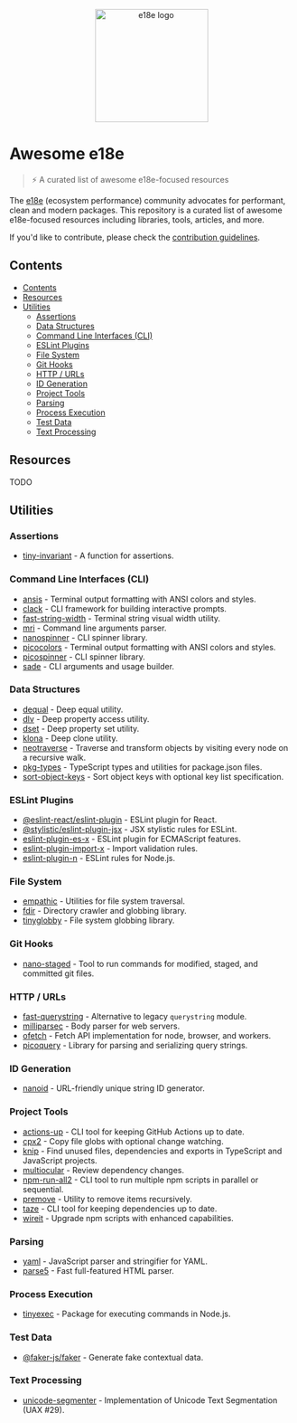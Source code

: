<p align="center">
  <img src="https://e18e.dev/logo.svg" alt="e18e logo" width="200">
</p>

# Awesome e18e

> ⚡ A curated list of awesome e18e-focused resources

The [e18e](https://e18e.dev) (ecosystem performance) community advocates for performant, clean and modern packages. This repository is a curated list of awesome e18e-focused resources including libraries, tools, articles, and more.

If you'd like to contribute, please check the [contribution guidelines](CONTRIBUTING.md).

## Contents

- [Contents](#contents)
- [Resources](#resources)
- [Utilities](#utilities)
  - [Assertions](#assertions)
  - [Data Structures](#data-structures)
  - [Command Line Interfaces (CLI)](#command-line-interfaces-cli)
  - [ESLint Plugins](#eslint-plugins)
  - [File System](#file-system)
  - [Git Hooks](#git-hooks)
  - [HTTP / URLs](#http--urls)
  - [ID Generation](#id-generation)
  - [Project Tools](#project-tools)
  - [Parsing](#parsing)
  - [Process Execution](#process-execution)
  - [Test Data](#test-data)
  - [Text Processing](#text-processing)

## Resources

TODO

## Utilities

### Assertions

- [tiny-invariant](https://github.com/alexreardon/tiny-invariant) - A function for assertions.

### Command Line Interfaces (CLI)

- [ansis](https://github.com/webdiscus/ansis) - Terminal output formatting with ANSI colors and styles.
- [clack](https://github.com/bombshell-dev/clack) - CLI framework for building interactive prompts.
- [fast-string-width](https://github.com/fabiospampinato/fast-string-width) - Terminal string visual width utility.
- [mri](https://github.com/lukeed/mri) - Command line arguments parser.
- [nanospinner](https://github.com/usmanyunusov/nanospinner) - CLI spinner library.
- [picocolors](https://github.com/alexeyraspopov/picocolors) - Terminal output formatting with ANSI colors and styles.
- [picospinner](https://github.com/PondWader/picospinner) - CLI spinner library.
- [sade](https://github.com/lukeed/sade) - CLI arguments and usage builder.

### Data Structures

- [dequal](https://github.com/lukeed/dequal) - Deep equal utility.
- [dlv](https://github.com/developit/dlv) - Deep property access utility.
- [dset](https://github.com/lukeed/dset) - Deep property set utility.
- [klona](https://github.com/lukeed/klona) - Deep clone utility.
- [neotraverse](https://github.com/PuruVJ/neotraverse) - Traverse and transform objects by visiting every node on a recursive walk.
- [pkg-types](https://github.com/unjs/pkg-types) - TypeScript types and utilities for package.json files.
- [sort-object-keys](https://github.com/keithamus/sort-object-keys) - Sort object keys with optional key list specification.

### ESLint Plugins

- [@eslint-react/eslint-plugin](https://github.com/eslint-react/eslint-react) - ESLint plugin for React.
- [@stylistic/eslint-plugin-jsx](https://github.com/eslint-stylistic/eslint-stylistic) - JSX stylistic rules for ESLint.
- [eslint-plugin-es-x](https://github.com/eslint-community/eslint-plugin-es-x) - ESLint plugin for ECMAScript features.
- [eslint-plugin-import-x](https://github.com/un-ts/eslint-plugin-import-x) - Import validation rules.
- [eslint-plugin-n](https://github.com/eslint-community/eslint-plugin-n) - ESLint rules for Node.js.

### File System

- [empathic](https://github.com/lukeed/empathic) - Utilities for file system traversal.
- [fdir](https://github.com/thecodrr/fdir) - Directory crawler and globbing library.
- [tinyglobby](https://github.com/SuperchupuDev/tinyglobby) - File system globbing library.

### Git Hooks

- [nano-staged](https://github.com/usmanyunusov/nano-staged) - Tool to run commands for modified, staged, and committed git files.

### HTTP / URLs

- [fast-querystring](https://github.com/anonrig/fast-querystring) - Alternative to legacy `querystring` module.
- [milliparsec](https://github.com/tinyhttp/milliparsec) - Body parser for web servers.
- [ofetch](https://github.com/unjs/ofetch) - Fetch API implementation for node, browser, and workers.
- [picoquery](https://github.com/43081j/picoquery) - Library for parsing and serializing query strings.

### ID Generation

- [nanoid](https://github.com/ai/nanoid) - URL-friendly unique string ID generator.

### Project Tools

- [actions-up](https://github.com/azat-io/actions-up) - CLI tool for keeping GitHub Actions up to date.
- [cpx2](https://github.com/bcomnes/cpx2) - Copy file globs with optional change watching.
- [knip](https://github.com/webpro/knip) - Find unused files, dependencies and exports in TypeScript and JavaScript projects.
- [multiocular](https://github.com/multiocular-com/multiocular) - Review dependency changes.
- [npm-run-all2](https://github.com/bcomnes/npm-run-all2) - CLI tool to run multiple npm scripts in parallel or sequential.
- [premove](https://github.com/lukeed/premove) - Utility to remove items recursively.
- [taze](https://github.com/antfu-collective/taze) - CLI tool for keeping dependencies up to date.
- [wireit](https://github.com/google/wireit) - Upgrade npm scripts with enhanced capabilities.

### Parsing

- [yaml](https://github.com/eemeli/yaml) - JavaScript parser and stringifier for YAML.
- [parse5](https://github.com/inikulin/parse5) - Fast full-featured HTML parser.

### Process Execution

- [tinyexec](https://github.com/tinylibs/tinyexec) - Package for executing commands in Node.js.

### Test Data

- [@faker-js/faker](https://github.com/faker-js/faker) - Generate fake contextual data.

### Text Processing

- [unicode-segmenter](https://github.com/cometkim/unicode-segmenter) - Implementation of Unicode Text Segmentation (UAX #29).
